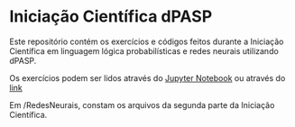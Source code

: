 # Iniciação Científica dPASP
Este repositório contém os exercícios e códigos feitos durante a Iniciação Científica em linguagem lógica probabilísticas e redes neurais utilizando dPASP.

Os exercícios podem ser lidos através do [Jupyter Notebook](exercicios.ipynb) ou através do [link](https://htmlpreview.github.io/?https://github.com/anapaulatf/IC-DPASP/blob/main/exercicios.html)

Em /RedesNeurais, constam os arquivos da segunda parte da Iniciação Científica.
